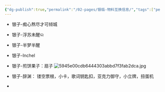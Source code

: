 ```yaml
---
{"dg-publish":true,"permalink":"/02-pages/银临-物料互换信息/","tags":["personal/blog","person/银临"]}
---
```


- 银子-痴心熬尽才可倾城
- 银子-浮苏未醒ଲ
	
- 银子-半梦半醒
- 银子-Inchel
- 银子-煎饼果子：扇子
	![5945e00cdb6444303abbd7f3fab2dca.jpg](https://yelanyanyu-img-bed.oss-cn-hangzhou.aliyuncs.com/img/blog/2024/07/5945e00cdb6444303abbd7f3fab2dca.jpg)
- 银子-辞渊：
	镂空票根，小卡，歌词钥匙扣，亚克力御守，小立牌，扭蛋机
- 